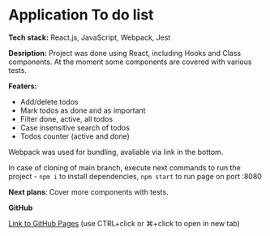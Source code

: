 # Application To do list

**Tech stack:** React.js, JavaScript, Webpack, Jest 

**Desription:** Project was done using React, including Hooks and Class components. At the moment some components are covered with various tests.

**Featers:**

- Add/delete todos
- Mark todos as done and as important
- Filter done, active, all todos
- Case insensitive search of todos
- Todos counter (active and done)

Webpack was used for bundling, avaliable via link in the bottom.

In case of cloning of main branch, execute next commands to run the project - `npm i` to install dependencies, `npm start` to run page on port :8080

**Next plans**: Cover more components with tests.

**GitHub**

[Link to GitHub Pages](https://iluxmas.github.io/To-do-app/) (use CTRL+click or ⌘+click to open in new tab)
